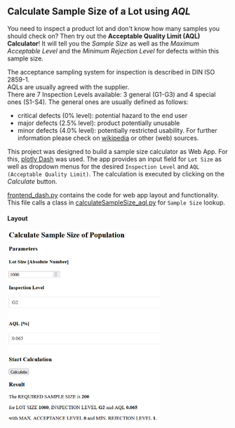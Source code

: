 ## Calculate Sample Size of a Lot using *AQL*

You need to inspect a product lot and don't know how many samples you should check on? Then try out the **Acceptable Quality Limit (AQL) Calculator**! It will tell you the *Sample Size* as well as the *Maximum Acceptable Level* and the *Minimum Rejection Level* for defects within this sample size.

The acceptance sampling system for inspection is described in DIN ISO 2859-1. <br>
AQLs are usually agreed with the supplier. <br>
There are 7 Inspection Levels available: 3 general (G1-G3) and 4 special ones (S1-S4). The general ones are usually defined as follows:
- critical defects (0% level): potential hazard to the end user
- major defects (2.5% level): product potentially unusable
- minor defects (4.0% level): potentially restricted usability.
For further information please check on [wikipedia](https://en.wikipedia.org/wiki/Acceptable_quality_limit) or other (web) sources.

This project was designed to build a sample size calculator as Web App. For this, [plotly Dash](https://plotly.com/dash/) was used. The app provides an input field for  `Lot Size` as well as dropdown menus for the desired `Inspection Level` and  `AQL (Acceptable Quality Limit)`. The calculation is executed by clicking on the *Calculate* button.

[frontend_dash.py](frontend_dash.py) contains the code for web app layout and functionality. This file calls a class in [calculateSampleSize_aql.py](calculateSampleSize_aql.py) for `Sample Size` lookup.

#### Layout 
<img src="aqlCalculator.png" width="350">
